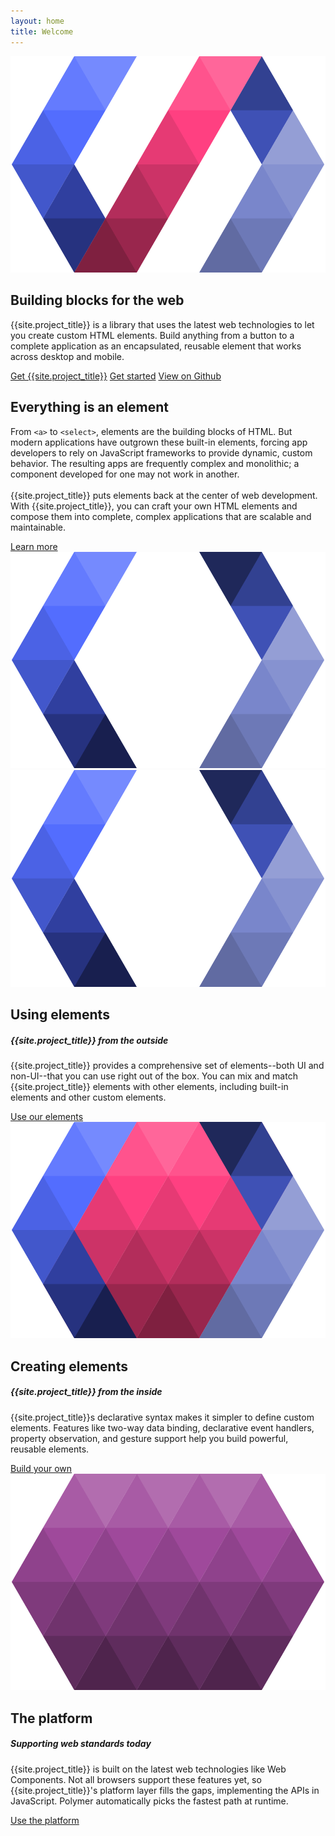 ```yaml
---
layout: home
title: Welcome
---
```


<section id="future" class="main-bg">
  <div class="panel left">
    <img src="/images/logos/p-logo.svg">
    <summary>
      <h1>Building blocks for the web</h1>
      <p>{{site.project_title}} is a library that uses the latest web technologies to let you create custom HTML elements. Build anything from a button to a complete application as an encapsulated, reusable element that works across desktop and mobile.</p>
      <polymer-ui-toolbar>
        <a href="/getting-the-code.html" class="paper-button" data-download-button><polymer-ui-icon src="/images/picons/ic_archive_dark_.png"></polymer-ui-icon>Get {{site.project_title}}</a>
        <a href="/docs/start/everything.html" class="paper-button"><polymer-ui-icon src="/images/picons/ic_arrowForward_dark_.png"></polymer-ui-icon>Get started</a>
        <a href="https://github.com/polymer/polymer" class="paper-button" borderless>View on Github</a>
      </polymer-ui-toolbar>
    </summary>
  </div>
</section>
<section id="everything-element" class="main-purple">
  <!-- <nav class="bar" flexbox>
    <a href="#everything-element" flex>Return to the elegance of the element</a>
  </nav> -->
  <div class="panel right">
    <summary>
      <h1>Everything is an element</h1>
      <p>From <code>&lt;a&gt;</code> to <code>&lt;select&gt;</code>, elements are the building blocks of HTML. But modern applications have outgrown these built-in elements, forcing app developers to rely on JavaScript frameworks to provide dynamic, custom behavior.  The resulting apps are frequently complex and monolithic; a component developed for one may not work in another.
      <br><br>
      {{site.project_title}} puts elements back at the center of web development. With {{site.project_title}}, you can craft your own HTML elements and compose them into complete, complex applications that are scalable and maintainable.</p>
      <a href="/docs/start/everything.html" class="paper-button" borderless><polymer-ui-icon src="/images/picons/ic_arrowForward_light.png"></polymer-ui-icon>Learn more</a>
    </summary>
    <img src="/images/logos/p-elements.svg">
  </div>
</section>
<section id="architecture">
 <!--  <nav class="bar" flexbox>
    <a href="#architecture">The architecture of {{site.project_title}}</a>
  </nav> -->
  <div class="panel">
    <summary>
      <div class="box">
        <img src="/images/logos/p-elements.svg">
      </div>
      <h2 class="elements-using">Using elements</h2>
      <h5>{{site.project_title}} from the outside</h5>
      <p>{{site.project_title}} provides a comprehensive set of elements--both UI and non-UI--that you can use right out of the box. You can mix and match {{site.project_title}} elements with other elements, including built-in elements and other custom elements.</p>
      <a href="/docs/start/usingelements.html" class="paper-button" borderless><polymer-ui-icon src="/images/picons/ic_arrowForward_dark_.png"></polymer-ui-icon>Use our elements</a>
    </summary>
    <summary>
      <div class="box">
        <img src="/images/logos/p-create-elements.svg">
      </div>
      <h2 class="elements-creating">Creating elements</h2>
      <h5>{{site.project_title}} from the inside</h5>
      <p>{{site.project_title}}s declarative syntax makes it simpler to define custom elements. Features like two-way data binding, declarative event handlers, property observation, and gesture support help you build powerful, reusable elements.</p>
      <a href="/getting-started.html" class="paper-button" borderless><polymer-ui-icon src="/images/picons/ic_arrowForward_dark_.png"></polymer-ui-icon>Build your own</a>
    </summary>
    <summary>
      <div class="box">
        <img src="/images/logos/p-platform.svg">
      </div>
      <h2 class="platform">The platform</h2>
      <h5>Supporting web standards today</h5>
      <p>{{site.project_title}} is built on the latest web technologies like Web Components. Not all browsers support these features yet, so {{site.project_title}}'s platform layer fills the gaps, implementing the APIs in JavaScript. Polymer automatically picks the fastest path at runtime.</p>
      <a href="/docs/start/platform.html" class="paper-button" borderless><polymer-ui-icon src="/images/picons/ic_arrowForward_dark_.png"></polymer-ui-icon>Use the platform</a>
    </summary>
  </div>
</section>
<!-- <section id="quickstart">
  <div class="panel">
    <summary>
      <p>content here</p>
    </summary>
  </div>
</section>
 -->